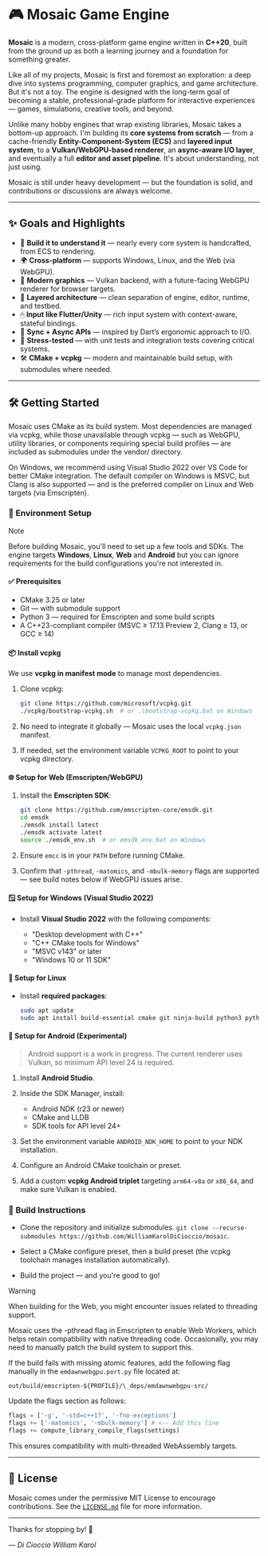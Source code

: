 # 🎮 Mosaic Game Engine

**Mosaic** is a modern, cross-platform game engine written in **C++20**, built from the ground up as both a learning journey and a foundation for something greater.

Like all of my projects, Mosaic is first and foremost an exploration: a deep dive into systems programming, computer graphics, and game architecture. But it's not a toy. The engine is designed with the long-term goal of becoming a stable, professional-grade platform for interactive experiences — games, simulations, creative tools, and beyond.

Unlike many hobby engines that wrap existing libraries, Mosaic takes a bottom-up approach. I'm building its **core systems from scratch** — from a cache-friendly **Entity-Component-System (ECS)** and **layered input system**, to a **Vulkan/WebGPU-based renderer**, an **async-aware I/O layer**, and eventually a full **editor and asset pipeline**. It's about understanding, not just using.

Mosaic is still under heavy development — but the foundation is solid, and contributions or discussions are always welcome.

---

## ✨ Goals and Highlights

- 🧱 **Build it to understand it** — nearly every core system is handcrafted, from ECS to rendering.
- 🌍 **Cross-platform** — supports Windows, Linux, and the Web (via WebGPU).
- 🎨 **Modern graphics** — Vulkan backend, with a future-facing WebGPU renderer for browser targets.
- 🧠 **Layered architecture** — clean separation of engine, editor, runtime, and testbed.
- 🖱 **Input like Flutter/Unity** — rich input system with context-aware, stateful bindings.
- 🔄 **Sync + Async APIs** — inspired by Dart’s ergonomic approach to I/O.
- 🧪 **Stress-tested** — with unit tests and integration tests covering critical systems.
- 🛠 **CMake + vcpkg** — modern and maintainable build setup, with submodules where needed.

---

## 🛠 Getting Started

Mosaic uses CMake as its build system. Most dependencies are managed via vcpkg, while those unavailable through vcpkg — such as WebGPU, utility libraries, or components requiring special build profiles — are included as submodules under the vendor/ directory.

On Windows, we recommend using Visual Studio 2022 over VS Code for better CMake integration. The default compiler on Windows is MSVC, but Clang is also supported — and is the preferred compiler on Linux and Web targets (via Emscripten).

### 🌲 Environment Setup

> [!NOTE]
> Before building Mosaic, you'll need to set up a few tools and SDKs. The engine targets **Windows**, **Linux**, **Web** and **Android** but you can ignore requirements for the build configurations you're not interested in.

#### ✅ Prerequisites

- CMake 3.25 or later
- Git — with submodule support
- Python 3 — required for Emscripten and some build scripts
- A C++23-compliant compiler (MSVC ≥ 17.13 Preview 2, Clang ≥ 13, or GCC ≥ 14)

#### 📦 Install vcpkg

We use **vcpkg in manifest mode** to manage most dependencies.

1. Clone vcpkg:

   ```bash
   git clone https://github.com/microsoft/vcpkg.git
   ./vcpkg/bootstrap-vcpkg.sh  # or .\bootstrap-vcpkg.bat on Windows
   ```

2. No need to integrate it globally — Mosaic uses the local `vcpkg.json` manifest.

3. If needed, set the environment variable `VCPKG_ROOT` to point to your vcpkg directory.

#### 🌐 Setup for Web (Emscripten/WebGPU)

1. Install the **Emscripten SDK**:

   ```bash
   git clone https://github.com/emscripten-core/emsdk.git
   cd emsdk
   ./emsdk install latest
   ./emsdk activate latest
   source ./emsdk_env.sh  # or emsdk_env.bat on Windows
   ```

2. Ensure `emcc` is in your `PATH` before running CMake.

3. Confirm that `-pthread`, `-matomics`, and `-mbulk-memory` flags are supported — see build notes below if WebGPU issues arise.

#### 🪟 Setup for Windows (Visual Studio 2022)

- Install **Visual Studio 2022** with the following components:

  - "Desktop development with C++"
  - "C++ CMake tools for Windows"
  - "MSVC v143" or later
  - "Windows 10 or 11 SDK"

#### 🐧 Setup for Linux

- Install **required packages**:

  ```bash
  sudo apt update
  sudo apt install build-essential cmake git ninja-build python3 python3-pip libx11-dev libxcursor-dev libxrandr-dev libxi-dev libgl1-mesa-dev libvulkan-dev
  ```

#### 📱 Setup for Android (Experimental)

> Android support is a work in progress. The current renderer uses Vulkan, so minimum API level 24 is required.

1. Install **Android Studio**.
2. Inside the SDK Manager, install:

   - Android NDK (r23 or newer)
   - CMake and LLDB
   - SDK tools for API level 24+

3. Set the environment variable `ANDROID_NDK_HOME` to point to your NDK installation.
4. Configure an Android CMake toolchain or preset.
5. Add a custom **vcpkg Android triplet** targeting `arm64-v8a` or `x86_64`, and make sure Vulkan is enabled.

### 🔧 Build Instructions

- Clone the repository and initialize submodules. `git clone --recurse-submodules https://github.com/WilliamKarolDiCioccio/mosaic`.

- Select a CMake configure preset, then a build preset (the vcpkg toolchain manages installation automatically).

- Build the project — and you're good to go!

> [!WARNING]
> When building for the Web, you might encounter issues related to threading support.
>
> Mosaic uses the -pthread flag in Emscripten to enable Web Workers, which helps retain compatibility with native threading code. Occasionally, you may need to manually patch the build system to support this.
>
> If the build fails with missing atomic features, add the following flag manually in the `emdawnwebgpu.port.py` file located at:
>
> `out/build/emscripten-${PROFILE}/\_deps/emdawnwebgpu-src/`
>
> Update the flags section as follows:
>
> ```py
> flags = ['-g', '-std=c++17', '-fno-exceptions']
> flags += ['-matomics', '-mbulk-memory'] # <-- Add this line
> flags += compute_library_compile_flags(settings)
> ```

This ensures compatibility with multi-threaded WebAssembly targets.

---

## 📄 License

Mosaic comes under the permissive MIT License to encourage contributions. See the [`LICENSE.md`](./LICENSE.md) file for more information.

---

Thanks for stopping by! 🌟

_— Di Cioccio William Karol_
